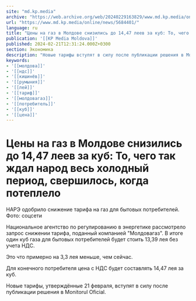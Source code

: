 ```yaml
---
site: "md.kp.media"
archive: "https://web.archive.org/web/20240229163829/www.md.kp.media/online/news/5684401/"
url: "https://www.md.kp.media/online/news/5684401/"
language: ru
title: "Цены на газ в Молдове снизились до 14,47 леев за куб: То, чего так ждал народ весь холодный период, свершилось, когда потеплело"
publication: '[[KP Media Moldova]]'
published: 2024-02-21T12:31:24.000Z+0300
section: Экономика
description: "Новые тарифы вступят в силу после публикации решения в Monitorul Oficial"
keywords:
- '[[молдова]]'
- '[[ндс]]'
- '[[кишинёв]]'
- '[[румыния]]'
- '[[лей]]'
- '[[тариф]]'
- '[[молдовагаз]]'
- '[[потребитель]]'
- '[[куб]]'
- '[[цена]]'
---
```


# Цены на газ в Молдове снизились до 14,47 леев за куб: То, чего так ждал народ весь холодный период, свершилось, когда потеплело

НАРЭ одобрило снижение тарифа на газ для бытовых потребителей. Фото: соцсети

Национальное агентство по регулированию в энергетике рассмотрело запрос снижении тарифа, поданный компанией "Молдовагаз". В итоге один куб газа для бытовых потребителей будет стоить 13,39 лея без учета НДС.

Это что примерно на 3,3 лея меньше, чем сейчас.

Для конечного потребителя цена с НДС будет составлять 14,47 лея за куб.

Новые тарифы, утверждённые 21 февраля, вступят в силу после публикации решения в Monitorul Oficial.